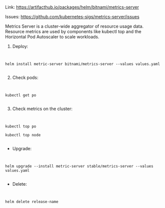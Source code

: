 Link: https://artifacthub.io/packages/helm/bitnami/metrics-server

Issues: https://github.com/kubernetes-sigs/metrics-server/issues

Metrics Server is a cluster-wide aggregator of resource usage data. Resource metrics are used by components like kubectl top and the Horizontal Pod Autoscaler to scale workloads.

1. Deploy:

<pre><code>

helm install metric-server bitnami/metrics-server --values values.yaml

</code></pre>

2. Check pods: 

<pre><code>

kubectl get po

</code></pre>

3. Check metrics on the cluster: 

<pre><code>

kubectl top po

kubectl top node

</code></pre>

- Upgrade: 

<pre><code>

helm upgrade --install metric-server stable/metrics-server --values values.yaml

</code></pre>


- Delete:

<pre><code>

helm delete release-name

</code></pre>